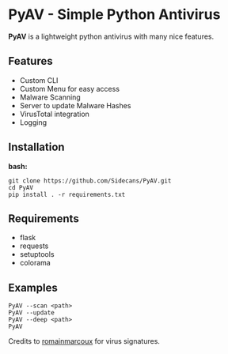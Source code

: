 # PyAV - Simple Python Antivirus
**PyAV** is a lightweight python antivirus with many nice features.

## Features
- Custom CLI
- Custom Menu for easy access
- Malware Scanning
- Server to update Malware Hashes
- VirusTotal integration
- Logging

## Installation
**bash:**
```
git clone https://github.com/Sidecans/PyAV.git
cd PyAV
pip install . -r requirements.txt
```

## Requirements
- flask
- requests
- setuptools
- colorama

## Examples
```
PyAV --scan <path> 
PyAV --update
PyAV --deep <path>
PyAV
```




Credits to [romainmarcoux](https://github.com/romainmarcoux/malicious-hash) for virus signatures.